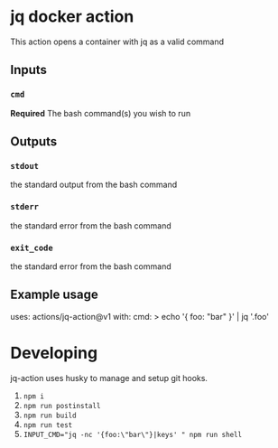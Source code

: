 # jq docker action

This action opens a container with jq as a valid command 

## Inputs

### `cmd`

**Required** The bash command(s) you wish to run

## Outputs

### `stdout`

the standard output from the bash command

### `stderr`

the standard error from the bash command

### `exit_code`

the standard error from the bash command

## Example usage

uses: actions/jq-action@v1
with:
  cmd: >
    echo '{
        foo: "bar"
    }' | 
    jq '.foo'

# Developing
jq-action uses husky to manage and setup git hooks. 
1) `npm i`
1) `npm run postinstall`
1) `npm run build`
1) `npm run test`
1) `INPUT_CMD="jq -nc '{foo:\"bar\"}|keys' " npm run shell`




